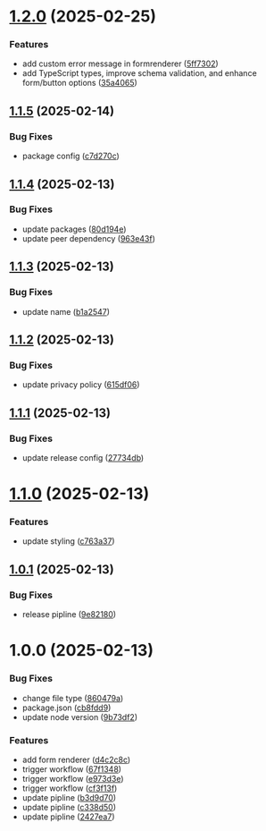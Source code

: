 # [1.2.0](https://github.com/aman162001/react-form-builder/compare/v1.1.5...v1.2.0) (2025-02-25)


### Features

* add custom error message in formrenderer ([5ff7302](https://github.com/aman162001/react-form-builder/commit/5ff7302543b20c9bc3adf3460fa2f85b4527784a))
* add TypeScript types, improve schema validation, and enhance form/button options ([35a4065](https://github.com/aman162001/react-form-builder/commit/35a40654f89bd2014667618676575ef000cfd775))

## [1.1.5](https://github.com/aman162001/react-form-builder/compare/v1.1.4...v1.1.5) (2025-02-14)


### Bug Fixes

* package config ([c7d270c](https://github.com/aman162001/react-form-builder/commit/c7d270c96911ef556a70824b669c6b0bc5e62f21))

## [1.1.4](https://github.com/aman162001/react-form-builder/compare/v1.1.3...v1.1.4) (2025-02-13)


### Bug Fixes

* update packages ([80d194e](https://github.com/aman162001/react-form-builder/commit/80d194e3b623156c840c409410eefa43c9e4bee3))
* update peer dependency ([963e43f](https://github.com/aman162001/react-form-builder/commit/963e43f3fa52f3851f3145be8fae506a73587f61))

## [1.1.3](https://github.com/aman162001/react-form-builder/compare/v1.1.2...v1.1.3) (2025-02-13)


### Bug Fixes

* update name ([b1a2547](https://github.com/aman162001/react-form-builder/commit/b1a2547a1205e2ae6576152fe639f5b5d6cae9bb))

## [1.1.2](https://github.com/aman162001/react-form-builder/compare/v1.1.1...v1.1.2) (2025-02-13)


### Bug Fixes

* update privacy policy ([615df06](https://github.com/aman162001/react-form-builder/commit/615df06a2d6ecbddccd6eb0733bd294d1b3d077c))

## [1.1.1](https://github.com/aman162001/react-form-builder/compare/v1.1.0...v1.1.1) (2025-02-13)


### Bug Fixes

* update release config ([27734db](https://github.com/aman162001/react-form-builder/commit/27734db53c7c19aa761bd1ef97ebb5e7d5ed2f84))

# [1.1.0](https://github.com/aman162001/react-form-builder/compare/v1.0.1...v1.1.0) (2025-02-13)


### Features

* update styling ([c763a37](https://github.com/aman162001/react-form-builder/commit/c763a37b2203ace6933f86e22d290c4f70db77b6))

## [1.0.1](https://github.com/aman162001/react-form-builder/compare/v1.0.0...v1.0.1) (2025-02-13)


### Bug Fixes

* release pipline ([9e82180](https://github.com/aman162001/react-form-builder/commit/9e821801826c6ed0155b2b19bb63fee8d89eacd7))

# 1.0.0 (2025-02-13)


### Bug Fixes

* change file type ([860479a](https://github.com/aman162001/react-form-builder/commit/860479ac746c7f14a6a307b487fd1a08f115c601))
* package.json ([cb8fdd9](https://github.com/aman162001/react-form-builder/commit/cb8fdd9e8d90ffee19414b3e08bb1a174315b67d))
* update node version ([9b73df2](https://github.com/aman162001/react-form-builder/commit/9b73df2790e84f93cdc48888551b71d11a534c70))


### Features

* add form renderer ([d4c2c8c](https://github.com/aman162001/react-form-builder/commit/d4c2c8c0a1bcbd06da82152ab4ae1ba07eb5f3af))
* trigger workflow ([67f1348](https://github.com/aman162001/react-form-builder/commit/67f1348c26b334d54080fb31ea9f7cac192c4f2d))
* trigger workflow ([e973d3e](https://github.com/aman162001/react-form-builder/commit/e973d3e527125f43ad4221917e796c47ac4ae798))
* trigger workflow ([cf3f13f](https://github.com/aman162001/react-form-builder/commit/cf3f13fdfba0c9922783e7555a7a0cf2f08ca786))
* update pipline ([b3d9d70](https://github.com/aman162001/react-form-builder/commit/b3d9d7051104bad578c70914c26e2fd2ada9be6a))
* update pipline ([c338d50](https://github.com/aman162001/react-form-builder/commit/c338d5035f995c444ab99cbfc1cbd29f770d7fa7))
* update pipline ([2427ea7](https://github.com/aman162001/react-form-builder/commit/2427ea7c1a24057c2137233f47d77f4e59374ae5))
